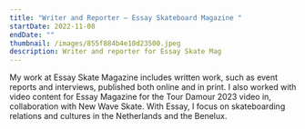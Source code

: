 ```yaml
---
title: "Writer and Reporter — Essay Skateboard Magazine "
startDate: 2022-11-08
endDate: ""
thumbnail: /images/855f884b4e10d23500.jpeg
description: Writer and reporter for Essay Skate Mag
---
```

My work at Essay Skate Magazine includes written work, such as event reports and interviews, published both online and in print. I also worked with video content for Essay Magazine for the Tour Damour 2023 video in, collaboration with New Wave Skate. With Essay, I focus on skateboarding relations and cultures in the Netherlands and the Benelux.
